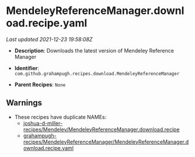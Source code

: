 # MendeleyReferenceManager.download.recipe.yaml

_Last updated 2021-12-23 19:58:08Z_

- **Description**: Downloads the latest version of Mendeley Reference Manager

- **Identifier**: `com.github.grahampugh.recipes.download.MendeleyReferenceManager`

- **Parent Recipes**: `None`

## Warnings

- These recipes have duplicate NAMEs:
    - [joshua-d-miller-recipes/Mendeley/MendeleyReferenceManager.download.recipe](/autopkg-dupe-tracker/joshua-d-miller-recipes/Mendeley/MendeleyReferenceManager.download.recipe)
    - [grahampugh-recipes/MendeleyReferenceManager/MendeleyReferenceManager.download.recipe.yaml](/autopkg-dupe-tracker/grahampugh-recipes/MendeleyReferenceManager/MendeleyReferenceManager.download.recipe.yaml)